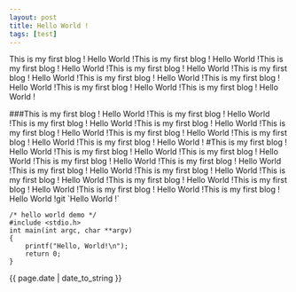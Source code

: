 ```yaml
---
layout: post
title: Hello World !
tags: [test]
---
```

<p>This is my first blog !  Hello World !This is my first blog !  Hello World !This is my first blog !  Hello World !This is my first blog !  Hello World !This is my first blog !  Hello World !This is my first blog !  Hello World !This is my first blog !  Hello World !This is my first blog !  Hello World !This is my first blog !  Hello World !</p>
###This is my first blog !  Hello World !This is my first blog !  Hello World !This is my first blog !  Hello World !This is my first blog !  Hello World !This is my first blog !  Hello World !This is my first blog !  Hello World !This is my first blog !  Hello World !This is my first blog !  Hello World !
#This is my first blog !  Hello World !This is my first blog !  Hello World !This is my first blog !  Hello World !This is my first blog !  Hello World !This is my first blog !  Hello World !This is my first blog !  Hello World !This is my first blog !  Hello World !This is my first blog !  Hello World !This is my first blog !  Hello World !This is my first blog !  Hello World !This is my first blog !  Hello World !This is my first blog !  Hello World !git
`Hello World !`


    /* hello world demo */
    #include <stdio.h>
    int main(int argc, char **argv)
    {
        printf("Hello, World!\n");
        return 0;
    }


{{ page.date | date_to_string }}

